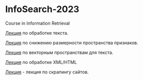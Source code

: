 # InfoSearch-2023
Course in Information Retrieval

[Лекция](https://github.com/klyshinsky/InfoSearch-2023/blob/main/Lecture_20230225_text_processing.ipynb) по обработке текста.
 
[Лекция](https://github.com/klyshinsky/InfoSearch-2023/blob/main/Lecture_20230325_Reduce_Space.ipynb) по снижению размерности пространства признаков.

[Лекция](https://github.com/klyshinsky/InfoSearch-2023/blob/main/Lecture20230325_W2V_Bert.ipynb) по векторным пространствам для текста.

[Лекция](https://github.com/klyshinsky/InfoSearch-2023/blob/main/Lecture_XML.ipynb) по обработке XML/HTML

[Лекция](https://github.com/klyshinsky/InfoSearch-2023/blob/main/Lecture_20230407_2_requests.ipynb) - лекция по скрапингу сайтов.

